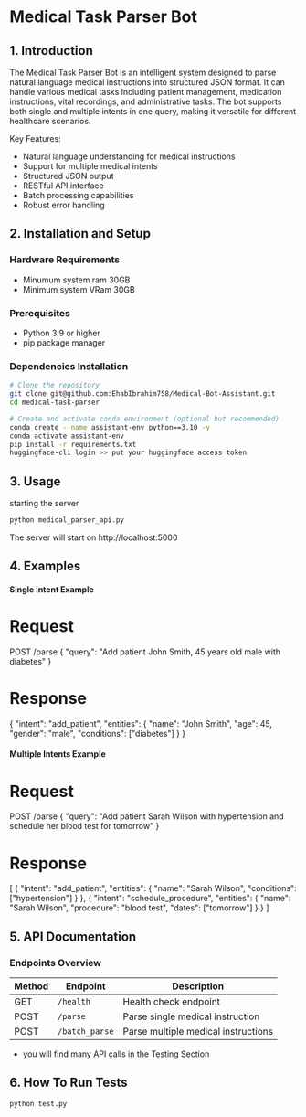 # Medical Task Parser Bot

## 1. Introduction
The Medical Task Parser Bot is an intelligent system designed to parse natural language medical instructions into structured JSON format. It can handle various medical tasks including patient management, medication instructions, vital recordings, and administrative tasks. The bot supports both single and multiple intents in one query, making it versatile for different healthcare scenarios.

Key Features:
- Natural language understanding for medical instructions
- Support for multiple medical intents
- Structured JSON output
- RESTful API interface
- Batch processing capabilities
- Robust error handling

## 2. Installation and Setup

### Hardware Requirements
- Minumum system ram 30GB 
- Minimum system VRam 30GB
### Prerequisites
- Python 3.9 or higher
- pip package manager

### Dependencies Installation
```bash
# Clone the repository
git clone git@github.com:EhabIbrahim758/Medical-Bot-Assistant.git
cd medical-task-parser

# Create and activate conda environment (optional but recommended)
conda create --name assistant-env python==3.10 -y
conda activate assistant-env
pip install -r requirements.txt
huggingface-cli login >> put your huggingface access token  
```

## 3. Usage

starting the server

```bash
python medical_parser_api.py
```
The server will start on http://localhost:5000


## 4. Examples 

#### Single Intent Example
# Request

POST /parse
{
    "query": "Add patient John Smith, 45 years old male with diabetes"
}

# Response
{
    "intent": "add_patient",
    "entities": {
        "name": "John Smith",
        "age": 45,
        "gender": "male",
        "conditions": ["diabetes"]
    }
}

#### Multiple Intents Example
# Request
POST /parse
{
    "query": "Add patient Sarah Wilson with hypertension and schedule her blood test for tomorrow"
}

# Response
[
    {
        "intent": "add_patient",
        "entities": {
            "name": "Sarah Wilson",
            "conditions": ["hypertension"]
        }
    },
    {
        "intent": "schedule_procedure",
        "entities": {
            "name": "Sarah Wilson",
            "procedure": "blood test",
            "dates": ["tomorrow"]
        }
    }
]


## 5. API Documentation



### Endpoints Overview

| Method | Endpoint | Description |
|--------|----------|-------------|
| GET | `/health` | Health check endpoint |
| POST | `/parse` | Parse single medical instruction |
| POST | `/batch_parse` | Parse multiple medical instructions |


- you will find many API calls in the Testing Section 

## 6. How To Run Tests 

```bash
python test.py 
```
